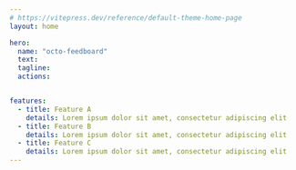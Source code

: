 ```yaml
---
# https://vitepress.dev/reference/default-theme-home-page
layout: home

hero:
  name: "octo-feedboard"
  text: 
  tagline: 
  actions:


features:
  - title: Feature A
    details: Lorem ipsum dolor sit amet, consectetur adipiscing elit
  - title: Feature B
    details: Lorem ipsum dolor sit amet, consectetur adipiscing elit
  - title: Feature C
    details: Lorem ipsum dolor sit amet, consectetur adipiscing elit
---
```


